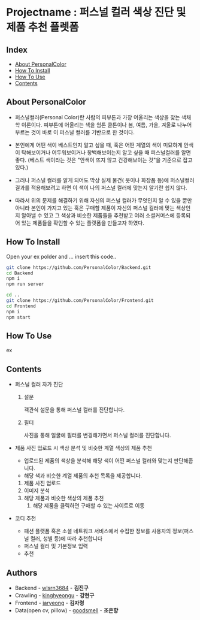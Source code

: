 # Projectname : 퍼스널 컬러 색상 진단 및 제품 추천 플렛폼
## Index
  - [About PersonalColor](#about-personalcolor)
  - [How To Install](#how-to-install)
  - [How To Use](#how-to-use)
  - [Contents](#contents)

## About PersonalColor
- 퍼스널컬러(Personal Color)란 사람의 피부톤과 가장 어울리는 색상을 찾는 색채학 이론이다. 피부톤에 어울리는 색을 웜톤 쿨톤이나 봄, 여름, 가을, 겨울로 나누어 부르는 것이 바로 이 퍼스널 컬러를 기반으로 한 것이다.

- 본인에게 어떤 색이 베스트인지 알고 싶을 때, 혹은 어떤 계열의 색이 미묘하게 안색이 탁해보이거나 어두워보이거나 창백해보이는지 알고 싶을 때 퍼스널컬러를 알면 좋다.
(베스트 색이라는 것은 "안색이 뜨지 않고 건강해보이는 것"을 기준으로 잡고 있다.)

- 그러나 퍼스널 컬러를 알게 되어도 막상 실제 물건( 옷이나 화장품 등)에 퍼스널컬러 결과를 적용해보려고 하면 이 색이 나의 퍼스널 컬러에 맞는지 알기란 쉽지 않다.

- 따라서 위의 문제를 해결하기 위해 자신의 퍼스널 컬러가 무엇인지 알 수 있을 뿐만 아니라 본인이 가지고 있는 혹은 구매할 제품이 자신의 퍼스널 컬러에 맞는 색상인지 알아낼 수 있고 그 색상과 비슷한 제품들을 추천받고 여러 소셜커머스에 등록되어 있는 제품들을 확인할 수 있는 플랫폼을 만들고자 하였다.

## How To Install
Open your ex polder and ... insert this code..

```sh
git clone https://github.com/PersonalColor/Backend.git
cd Backend
npm i
npm run server
```

```sh
cd ..
git clone https://github.com/PersonalColor/Frontend.git
cd Frontend
npm i
npm start
```
## How To Use
ex
 
## Contents
- 퍼스널 컬러 자가 진단
    1. 설문
        
        객관식 설문을 통해 퍼스널 컬러를 진단합니다.
        
    2. 필터
        
        사진을 통해 얼굴에 필터를 변경해가면서 퍼스널 컬러를 진단합니다.
        
    
- 제품 사진 업로드 시 색상 분석 및 비슷한 계열 색상의 제품 추천
    - 업로드된 제품의 색상을 분석해 해당 색이 어떤 퍼스널 컬러와 맞는지 판단해줍니다.
    - 해당 색과 비슷한 계열 제품의 추천 목록을 제공합니다.
    1. 제품 사진 업로드
    2. 이미지 분석
    3. 해당 제품과 비슷한 색상의 제품 추천
        1. 해당 제품을 클릭하면 구매할 수 있는 사이트로 이동
        
- 코디 추천
    - 패션 플랫폼 혹은 소셜 네트워크 서비스에서 수집한 정보를 사용자의 정보(퍼스널 컬러, 성별 등)에 따라 추천합니다
    - 퍼스널 컬러 및 기본정보 입력
    - 추천



## Authors
  - Backend - [wlsrn3684](https://github.com/wlsrn3684) - **김진구**
  - Crawling - [kinghyeongu](https://github.com/kinghyeongu) - **강현구**
  - Frontend - [jaryeong](https://github.com/jaryeong) - **김자령**
  - Data(open cv, pillow) - [goodsmell](https://github.com/goodsmell) - **조은향**
